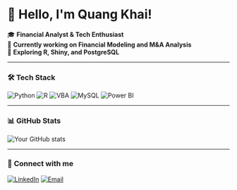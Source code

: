 <!--
**QuangKhai1208/QuangKhai1208** is a ✨ _special_ ✨ repository because its `README.md` (this file) appears on your GitHub profile.

Here are some ideas to get you started:

- 🔭 I’m currently working on ...
- 🌱 I’m currently learning ...
- 👯 I’m looking to collaborate on ...
- 🤔 I’m looking for help with ...
- 💬 Ask me about ...
- 📫 How to reach me: ...
- 😄 Pronouns: ...
- ⚡ Fun fact: ...
-->
# 👋 Hello, I'm Quang Khai!

🎓 **Financial Analyst & Tech Enthusiast**  
💼 **Currently working on Financial Modeling and M&A Analysis**  
🚀 **Exploring R, Shiny, and PostgreSQL**

---

### 🛠️ **Tech Stack**
![Python](https://img.shields.io/badge/Python-3776AB?style=for-the-badge&logo=python&logoColor=white)
![R](https://img.shields.io/badge/R-276DC3?style=for-the-badge&logo=r&logoColor=white)
![VBA](https://img.shields.io/badge/VBA-217346?style=for-the-badge&logo=microsoft-excel&logoColor=white)
![MySQL](https://img.shields.io/badge/MySQL-00000F?style=for-the-badge&logo=mysql&logoColor=white)
![Power BI](https://img.shields.io/badge/Power%20BI-F2C811?style=for-the-badge&logo=powerbi&logoColor=black)

---

### 📊 **GitHub Stats**
![Your GitHub stats](https://github-readme-stats.vercel.app/api?username=QuangKhai1208&show_icons=true&theme=radical)

---

### 🤝 **Connect with me**
[![LinkedIn](https://img.shields.io/badge/LinkedIn-0A66C2?style=for-the-badge&logo=linkedin&logoColor=white)](your-linkedin-url)
[![Email](https://img.shields.io/badge/Email-0078D4?style=for-the-badge&logo=gmail&logoColor=white)](mailto:khai12082000@gmail.com)
